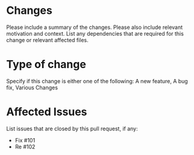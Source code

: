 # Changes

Please include a summary of the changes. Please also include relevant motivation and context. List any dependencies that are required for this change or relevant affected files.

# Type of change

Specify if this change is either one of the following: A new feature, A bug fix, Various Changes

# Affected Issues

List issues that are closed by this pull request, if any:

- Fix #101
- Re #102